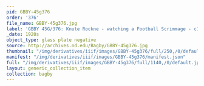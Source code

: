 ```yaml
---
pid: GBBY-45g376
order: '376'
file_name: GBBY-45g376.jpg
label: 'GBBY 45G/376: Knute Rockne - watching a Football Scrimmage - c1920s'
_date: 1920s
object_type: glass plate negative
source: http://archives.nd.edu/Bagby/GBBY-45g376.jpg
thumbnail: "/img/derivatives/iiif/images/GBBY-45g376/full/250,/0/default.jpg"
manifest: "/img/derivatives/iiif/images/GBBY-45g376/manifest.json"
full: "/img/derivatives/iiif/images/GBBY-45g376/full/1140,/0/default.jpg"
layout: generic_collection_item
collection: bagby
---
```

